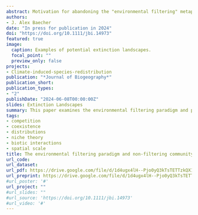 ```yaml
---
abstract: Motivation for abandoning the "environmental filtering" metaphor has been increasing in the ecological literature, yet it remains a widely used conceptual tool to guide research and education within ecological disciplines. I consider the possible origins of the filtering paradigm through linkages to hypotheses about the potentially oversized role of localized competition in the early development of niche concepts, as well as assumptions about the scale-dependence of factors influencing species' distributions at large scales. I believe that these perspectives may have discounted the relevance of non-competitive interactions of local communities, as well as biotic interactions in large-scale ecological processes more generally. I describe the types of ecological phenomena not readily captured by the filtering model, as well as the potential for biotic factors to interact with abiotic gradients (at scale) and influence broad ecological patterns. Lastly, I pose an alternative model of community assembly which emphasizes biotic-abiotic interactions and non-filtering mechanisms to serve as a spring-board for future renovations of the filtering metaphor. 
authors:
- J. Alex Baecher
date: "In press for publication in 2024"
doi: "https://doi.org/10.1111/jbi.14973"
featured: true
image:
  caption: Examples of potential extinction landscapes.
  focal_point: ""
  preview_only: false
projects:
- Climate-induced-species-redistribution
publication: "*Journal of Biogeography*"
publication_short:
publication_types:
- "2"
publishDate: "2024-06-08T00:00:00Z"
slides: Extinction Landscapes
summary: This paper examines the environmental filtering paradigm and proposes an alternative heuristic of community assembly which more readily incorporates interactions between biotic and abiotic factors. 
tags:
- competition
- coexistence
- distributions
- niche theory
- biotic interactions
- spatial scale
title: The environmental filtering paradigm and non-filtering community assembly processes
url_code: 
url_dataset: 
url_pdf: https://drive.google.com/file/d/1d4ugx4lH--Pjo0yQ3kTsTETTzkQX19Os/view?usp=sharing
url_preprint: https://drive.google.com/file/d/1d4ugx4lH--Pjo0yQ3kTsTETTzkQX19Os/view?usp=sharing
#url_poster: '#'
url_project: ""
#url_slides: ""
#url_source: 'https://doi.org/10.1111/jbi.14973'
#url_video: '#'
---
```

